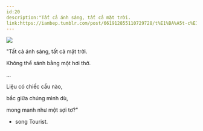```yaml
---
id:20
description:"Tất cả ánh sáng, tất cả mặt trời.
link:https://iambep.tumblr.com/post/661912855110729728/t%E1%BA%A5t-c%E1%BA%A3-%C3%A1nh-s%C3%A1ng-t%E1%BA%A5t-c%E1%BA%A3-m%E1%BA%B7t-tr%E1%BB%9Di-kh%C3%B4ng-th%E1%BB%83-s%C3%A1nh
---
```


![](https://64.media.tumblr.com/93b9d9c2c22b5f98beeaa387ee6ef5c2/afd1f0daf10376f4-6d/s1280x1920/d0025250a409b078798c842822485b30975a9686.jpg)

"Tất cả ánh sáng, tất cả mặt trời.

Không thể sánh bằng một hơi thở.

...

Liệu có chiếc cầu nào,

bắc giữa chúng mình dù,

mong manh như một sợi tơ?"

- song Tourist.